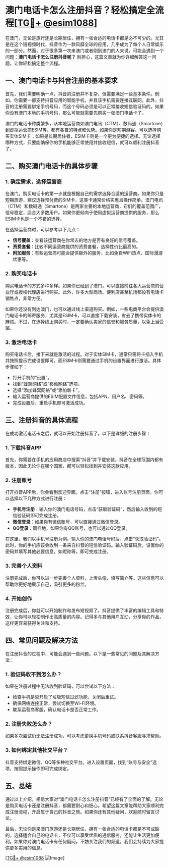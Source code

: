# 澳门电话卡怎么注册抖音？轻松搞定全流程[[TG💪+ @esim1088](https://t.me/s/esim1088)]

在澳门，无论是旅行还是长期居住，拥有一张合适的电话卡都是必不可少的。尤其是在这个短视频时代，抖音作为一款风靡全球的应用，几乎成为了每个人日常娱乐的一部分。然而，对于很多第一次来澳门或者刚到澳门的人来说，可能会遇到一个问题：**澳门电话卡怎么注册抖音呢？** 别担心，这篇文章就为你详细解答这一问题，让你轻松搞定整个流程。

## 一、澳门电话卡与抖音注册的基本要求

首先，我们需要明确一点，抖音的注册并不复杂，但需要满足一些基本条件。例如，你需要一部支持抖音应用的智能手机，并且该手机需要连接互联网。此外，抖音的注册需要绑定手机号码，而这个号码必须是可以正常接收短信验证码的。如果你没有澳门本地的手机号码，那么可能就需要先购买一张澳门电话卡了。

澳门的电话卡种类繁多，从本地运营商如澳门电讯（CTM）、数码通（Smartone）到虚拟运营商ESIM等，都有各自的特点和优势。如果你是短期游客，可以选择购买实体SIM卡；如果是长期居住者，ESIM卡则是一个更为便捷的选择。无论选择哪种方式，只要能确保你的手机能够正常使用并接收短信，就可以顺利注册抖音了。

## 二、购买澳门电话卡的具体步骤

### 1. 确定需求，选择运营商

在澳门，购买电话卡的第一步就是根据自己的需求选择合适的运营商。如果你只是短期旅游，建议选择预付费的SIM卡，这类卡通常价格实惠且操作简单。澳门电讯（CTM）和数码通（Smartone）是两家主要的本地运营商，它们的覆盖范围广，信号稳定，适合大多数用户。如果你更倾向于使用虚拟运营商提供的服务，那么ESIM卡也是一个不错的选择。

在选择运营商时，可以参考以下几点：

- **信号覆盖**：查看该运营商在你常去的地方是否有良好的信号覆盖。
- **资费套餐**：比较不同运营商提供的资费套餐，选择性价比最高的。
- **附加服务**：有些运营商可能会提供额外的服务，比如免费WiFi热点、国际漫游优惠等。

### 2. 购买电话卡

购买电话卡的方式多种多样。如果你已经到了澳门，可以直接前往各大运营商的营业厅或授权代理店进行购买。此外，许多大型商场、便利店甚至机场都设有电话卡销售点，非常方便。

如果你还没有到达澳门，也可以通过线上渠道购买。例如，一些电商平台会提供澳门电话卡的邮寄服务，尤其是ESIM卡，可以直接下载安装，省去了携带实体卡的麻烦。不过，在选择线上购买时，一定要确认卖家的信誉和服务质量，以免上当受骗。

### 3. 激活电话卡

购买电话卡后，接下来就是激活的过程。对于实体SIM卡，通常只需将卡插入手机并按照提示完成设置即可。而ESIM卡则需要通过手机的设置界面进行激活。具体步骤如下：

- 打开手机的“设置”。
- 找到“蜂窝网络”或“移动网络”选项。
- 选择“添加蜂窝网络”或“添加新卡”。
- 输入运营商提供的ESIM配置文件信息，包括APN、用户名、密码等。
- 完成设置后，重启手机即可激活成功。

## 三、注册抖音的具体流程

在成功激活电话卡之后，就可以开始注册抖音了。以下是详细的注册步骤：

### 1. 下载抖音APP

首先，你需要在手机的应用商店中搜索“抖音”并下载安装。抖音在全球范围内都有版本，因此无论你在哪个国家，都可以轻松找到并安装这款应用。

### 2. 注册账号

打开抖音APP后，你会看到欢迎界面。点击“注册”按钮，进入账号注册页面。你可以选择以下几种方式进行注册：

- **手机号注册**：输入你的澳门电话号码，点击“获取验证码”，然后输入收到的短信验证码即可完成注册。
- **微信登录**：如果你有微信账号，可以直接通过微信登录。
- **QQ登录**：同样地，如果你有QQ账号，也可以通过QQ登录。

在这里，我们以手机号注册为例。输入你的澳门电话号码后，点击“获取验证码”。此时，你的手机应该会收到一条来自抖音的短信验证码。输入验证码后，设置你的密码并填写其他必要信息，如昵称等，即可完成注册。

### 3. 完善个人资料

注册完成后，你可以进一步完善个人资料，上传头像、填写简介等。这些信息可以帮助你更好地展示自己，吸引更多的粉丝。

### 4. 开始创作

注册完成后，你就可以开始制作和发布短视频了。抖音提供了丰富的编辑工具和特效，让你可以轻松制作出高质量的内容。记得多与其他用户互动，分享你的作品，这样更容易获得关注和支持。

## 四、常见问题及解决方法

在注册抖音的过程中，可能会遇到一些问题。以下是一些常见的问题及其解决方法：

### 1. 验证码收不到怎么办？

如果在注册过程中无法收到验证码，可以尝试以下方法：

- 检查手机是否开启了垃圾短信过滤功能，关闭后重试。
- 确保网络连接正常，尝试切换至Wi-Fi环境。
- 联系运营商客服，确认电话卡是否正常工作。

### 2. 注册失败怎么办？

如果多次尝试仍无法注册成功，可以考虑更换手机号码或联系抖音客服寻求帮助。

### 3. 如何绑定其他社交平台？

抖音支持绑定微信、QQ等多种社交平台。进入设置页面，找到“账号与安全”选项，按照提示操作即可完成绑定。

## 五、总结

通过以上介绍，相信大家对“澳门电话卡怎么注册抖音”已经有了全面的了解。无论是购买电话卡还是注册抖音，都需要耐心和细心。希望这篇文章能帮助大家顺利完成注册流程，开启属于自己的抖音之旅。如果你还有其他疑问，欢迎随时留言讨论。

最后，无论你是来澳门旅游还是长期居住，拥有一张合适的电话卡都是不可或缺的。选择适合自己的电话卡，不仅可以享受优质的通信服务，还能让生活更加便利。如果你对澳门电话卡有任何疑问，不妨关注我们的频道，我们会持续为大家提供更多实用的信息。

[[TG💪+ @esim1088](https://t.me/s/esim1088) ![Image](https://i.postimg.cc/4NQfJmqS/Snipaste-2025-05-13-00-14-12.png)]